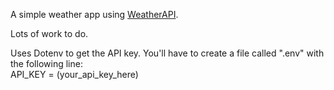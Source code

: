 A simple weather app using [WeatherAPI](https://www.weatherapi.com/).

Lots of work to do.

Uses Dotenv to get the API key. You'll have to create a file called ".env" with the following line:  
API_KEY = (your_api_key_here)